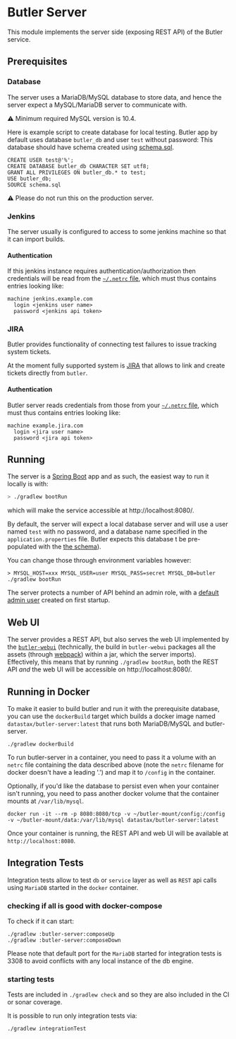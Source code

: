 # Butler Server

This module implements the server side (exposing REST API) of the Butler service.

## Prerequisites

### Database

The server uses a MariaDB/MySQL database to store data, and hence the server expect a MySQL/MariaDB server to communicate with. 

:warning: Minimum required MySQL version is 10.4. 

Here is example script to create database for local testing.
Butler app by default uses database `butler_db` and user `test` without password:
This database should have schema created using [schema.sql](src/main/resources/schema.sql).

```
CREATE USER test@'%';
CREATE DATABASE butler_db CHARACTER SET utf8;
GRANT ALL PRIVILEGES ON butler_db.* to test;
USE butler_db;
SOURCE schema.sql
```

:warning: Please do not run this on the production server.


### Jenkins

The server usually is configured to access to some jenkins machine so that it can import builds.

#### Authentication

If this jenkins instance requires authentication/authorization then credentials 
will be read from the [`~/.netrc` file](https://www.gnu.org/software/inetutils/manual/html_node/The-_002enetrc-file.html),
which must thus contains entries looking like:

```
machine jenkins.example.com
  login <jenkins user name>
  password <jenkins api token>
```

### JIRA

Butler provides functionality of connecting test failures to issue tracking system tickets.

At the moment fully supported system is [JIRA](https://www.atlassian.com/software/jira) 
that allows to link and create tickets directly from `butler`.

#### Authentication

Butler server reads credentials from those from your
[`~/.netrc` file](https://www.gnu.org/software/inetutils/manual/html_node/The-_002enetrc-file.html),
which must thus contains entries looking like:

```
machine example.jira.com
  login <jira user name>
  password <jira api token>
```

## Running

The server is a [Spring Boot](https://spring.io/projects/spring-boot) app and as such, 
the easiest way to run it locally is with:

```bash
> ./gradlew bootRun
```
which will make the service accessible at http://localhost:8080/.

By default, the server will expect a local database server and will use a user named `test` with no
password, and a database name specified in the `application.properties` file. 
Butler expects this database t be pre-populated with the [the schema](src/main/resources/schema.sql)).

You can change those through environment variables however:
```
> MYSQL_HOST=xxx MYSQL_USER=user MYSQL_PASS=secret MYSQL_DB=butler ./gradlew bootRun
```

The server protects a number of API behind an admin role, with a [default admin user](src/main/java/com/datastax/butler/server/service/UsersService.java#L17)
created on first startup.

## Web UI

The server provides a REST API, but also serves the web UI implemented by the
[`butler-webui`](../butler-webui) (technically, the build in `butler-webui` packages all the assets
(through [webpack](https://webpack.js.org/)) within a jar, which the server imports). Effectively,
this means that by running `./gradlew bootRun`, both the REST API _and_ the web UI will be
accessible on http://localhost:8080/.

## Running in Docker

To make it easier to build butler and run it with the prerequisite database, you can use the `dockerBuild` target which
builds a docker image named `datastax/butler-server:latest` that runs both MariaDB/MySQL and butler-server.

```
./gradlew dockerBuild
```

To run butler-server in a container, you need to pass it a volume with an `netrc` file containing the data described above (note the `netrc` filename for docker doesn't have a leading '.') and map it to `/config` in the container.

Optionally, if you'd like the database to persist even when your container isn't running, you need to pass another
docker volume that the container mounts at `/var/lib/mysql`.

```
docker run -it --rm -p 8080:8080/tcp -v ~/butler-mount/config:/config -v ~/butler-mount/data:/var/lib/mysql datastax/butler-server:latest
```

Once your container is running, the REST API and web UI will be available at `http://localhost:8080`.

## Integration Tests

Integration tests allow to test `db` or `service` layer
as well as `REST` api calls
using `MariaDB` started in the `docker` container.

### checking if all is good with docker-compose

To check if it can start:
```
./gradlew :butler-server:composeUp
./gradlew :butler-server:composeDown
```

Please note that default port for the `MariaDB` started for integration tests is 3308
to avoid conflicts with any local instance of the db engine.

### starting tests

Tests are included in `./gradlew check` and so they are also included in the CI or sonar coverage.

It is possible to run only integration tests via:
```
./gradlew integrationTest
```

